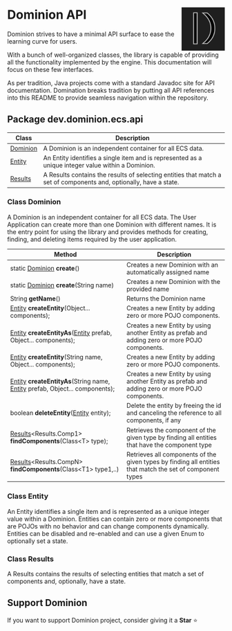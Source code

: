 # <img src="https://raw.githubusercontent.com/dominion-dev/dominion-dev.github.io/main/dominion-logo-square.png" align="right" width="100"> Dominion API

Dominion strives to have a minimal API surface to ease the learning curve for users.

With a bunch of well-organized classes, the library is capable of providing all the functionality implemented by the
engine. This documentation will focus on these few interfaces.

As per tradition, Java projects come with a standard Javadoc site for API documentation. Domination breaks tradition by
putting all API references into this README to provide seamless navigation within the repository.

## Package dev.dominion.ecs.api

| Class                       | Description                                                                                                        |
|-----------------------------|--------------------------------------------------------------------------------------------------------------------|
| [Dominion](#class-dominion) | A Dominion is an independent container for all ECS data.                                                           |
| [Entity](#class-entity)     | An Entity identifies a single item and is represented as a unique integer value within a Dominion.                 |
| [Results](#class-results)   | A Results contains the results of selecting entities that match a set of components and, optionally, have a state. |

### Class Dominion

A Dominion is an independent container for all ECS data. The User Application can create more than one Dominion with
different names. It is the entry point for using the library and provides methods for creating, finding, and deleting
items required by the user application.

| Method                                                                                                         | Description                                                                                               |
|----------------------------------------------------------------------------------------------------------------|-----------------------------------------------------------------------------------------------------------|
| static [Dominion](#class-dominion) **create**()                                                                | Creates a new Dominion with an automatically assigned name                                                |
| static [Dominion](#class-dominion) **create**(String name)                                                     | Creates a new Dominion with the provided name                                                             |
| String **getName**()                                                                                           | Returns the Dominion name                                                                                 |
| [Entity](#class-entity) **createEntity**(Object... components);                                                | Creates a new Entity by adding zero or more POJO components.                                              |
| [Entity](#class-entity) **createEntityAs**([Entity](#class-entity) prefab, Object... components);              | Creates a new Entity by using another Entity as prefab and adding zero or more POJO components.           |
| [Entity](#class-entity) **createEntity**(String name, Object... components);                                   | Creates a new Entity by adding zero or more POJO components.                                              |
| [Entity](#class-entity) **createEntityAs**(String name, [Entity](#class-entity) prefab, Object... components); | Creates a new Entity by using another Entity as prefab and adding zero or more POJO components.           |
| boolean **deleteEntity**([Entity](#class-entity) entity);                                                      | Delete the  entity by freeing the id and canceling the reference to all components, if any                |
| [Results](#class-results)<Results.Comp1> **findComponents**(Class\<T> type);                                   | Retrieves the component of the given type by finding all entities that have the component type            |
| [Results](#class-results)<Results.CompN> **findComponents**(Class\<T1> type1,..)                               | Retrieves all components of the given types by finding all entities that match the set of component types |

### Class Entity

An Entity identifies a single item and is represented as a unique integer value within a Dominion. Entities can contain
zero or more components that are POJOs with no behavior and can change components dynamically. Entities can be disabled
and re-enabled and can use a given Enum to optionally set a state.

### Class Results

A Results contains the results of selecting entities that match a set of components and, optionally, have a state.

## Support Dominion

If you want to support Dominion project, consider giving it a **Star** ⭐️
